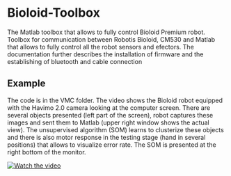 # Bioloid-Toolbox

The Matlab toolbox that allows to fully control Bioloid Premium robot.
Toolbox for communication between Robotis Bioloid, CM530 and Matlab that allows to fully control all the robot sensors and efectors. The documentation further describes the installation of firmware and the establishing of bluetooth and cable connection

## Example

 The code is in the VMC folder. The video shows the Bioloid robot equipped with the Havimo 2.0 camera looking at the computer screen. There are several objects presented (left part of the screen), robot captures these images and sent them to Matlab (upper right window shows the actual view). The unsupervised algorithm (SOM) learns to clusterize these objects and there is also motor response in the testing stage (hand in several positions) that allows to visualize error rate. The SOM is presented at the right bottom of the monitor.
 
 [![Watch the video](https://img.youtube.com/vi/T-D1KVIuvjA/maxresdefault.jpg)](https://youtu.be/T-D1KVIuvjA)

